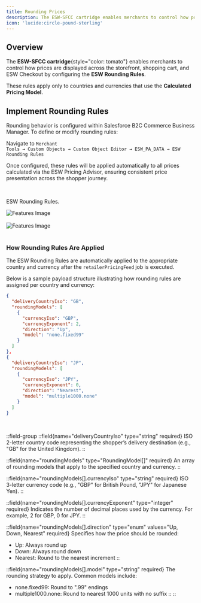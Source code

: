 ```yaml
---
title: Rounding Prices
description: The ESW-SFCC cartridge enables merchants to control how prices are displayed.
icon: 'lucide:circle-pound-sterling'
---
```


## Overview

The **ESW-SFCC cartridge**{style="color: tomato"} enables merchants to control how prices are displayed across the storefront, shopping cart, and ESW Checkout by configuring the **ESW Rounding Rules**. <br>

These rules apply only to countries and currencies that use the **Calculated Pricing Model**.

## Implement Rounding Rules

Rounding behavior is configured within Salesforce B2C Commerce Business Manager. To define or modify rounding rules: <br>

Navigate to <code class="px-1 py-0.5 rounded bg-gray-100 dark:bg-neutral-800 text-gray-800 dark:text-gray-100 text-xs font-JetBrains Mono">Merchant Tools → Custom Objects → Custom Object Editor → ESW_PA_DATA → ESW Rounding Rules </code>

Once configured, these rules will be applied automatically to all prices calculated via the ESW Pricing Advisor, ensuring consistent price presentation across the shopper journey.

<br>


<p class="text-center">ESW Rounding Rules.</p>

<div>
<img class="w-full h-auto scale-100 hover:scale-140 ease-in duration-500 rounded-xl shadow-lg" src="/Screenshot 2025-07-07 111807.png" alt="Features Image">
</div>

<br>

<div>
<img class="w-full h-auto scale-100 hover:scale-140 ease-in duration-500 rounded-xl shadow-lg" src="/Screenshot 2025-07-07 114136.png" alt="Features Image">
</div>

<br>

### How Rounding Rules Are Applied

The ESW Rounding Rules are automatically applied to the appropriate country and currency after the `retailerPricingFeed` job is executed. <br>

Below is a sample payload structure illustrating how rounding rules are assigned per country and currency:

```json height=150 collapse
{
  "deliveryCountryIso": "GB",
  "roundingModels": [
    {
      "currencyIso": "GBP",
      "currencyExponent": 2,
      "direction": "Up",
      "model": "none.fixed99"
    }
  ]
},
{
  "deliveryCountryIso": "JP",
  "roundingModels": [
    {
      "currencyIso": "JPY",
      "currencyExponent": 0,
      "direction": "Nearest",
      "model": "multiple1000.none"
    }
  ]
}
```
<br>

::field-group
  ::field{name="deliveryCountryIso" type="string" required}
  ISO 2-letter country code representing the shopper’s delivery destination (e.g., "GB" for the United Kingdom).
  ::

  ::field{name="roundingModels" type="RoundingModel[]" required}
  An array of rounding models that apply to the specified country and currency.
  ::

  ::field{name="roundingModels[].currencyIso" type="string" required}
  ISO 3-letter currency code (e.g., "GBP" for British Pound, "JPY" for Japanese Yen).
  ::

  ::field{name="roundingModels[].currencyExponent" type="integer" required}
  Indicates the number of decimal places used by the currency. For example, 2 for GBP, 0 for JPY.
  ::

  ::field{name="roundingModels[].direction" type="enum" values="Up, Down, Nearest" required}
  Specifies how the price should be rounded:
  - Up: Always round up
  - Down: Always round down
  - Nearest: Round to the nearest increment
  ::

  ::field{name="roundingModels[].model" type="string" required}
  The rounding strategy to apply. Common models include:
  - none.fixed99: Round to ".99" endings
  - multiple1000.none: Round to nearest 1000 units with no suffix
  ::
::

